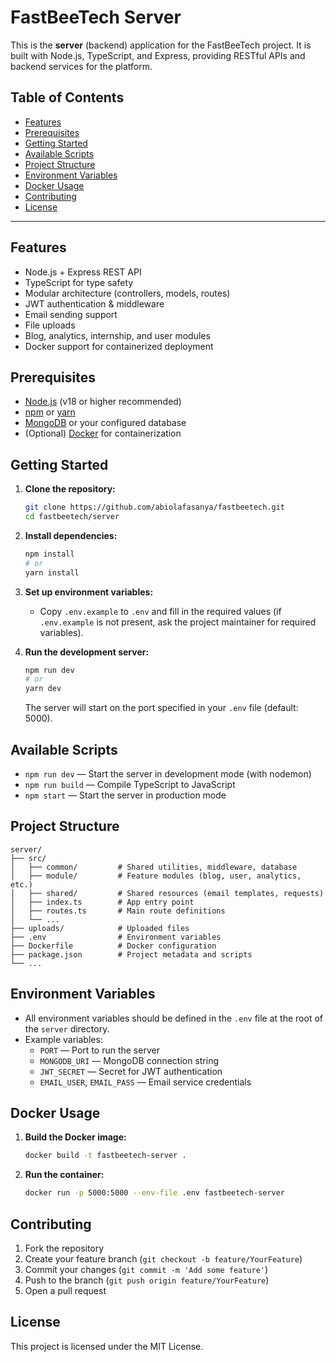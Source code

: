 # FastBeeTech Server

This is the **server** (backend) application for the FastBeeTech project. It is built with Node.js, TypeScript, and Express, providing RESTful APIs and backend services for the platform.

## Table of Contents

- [Features](#features)
- [Prerequisites](#prerequisites)
- [Getting Started](#getting-started)
- [Available Scripts](#available-scripts)
- [Project Structure](#project-structure)
- [Environment Variables](#environment-variables)
- [Docker Usage](#docker-usage)
- [Contributing](#contributing)
- [License](#license)

---

## Features

- Node.js + Express REST API
- TypeScript for type safety
- Modular architecture (controllers, models, routes)
- JWT authentication & middleware
- Email sending support
- File uploads
- Blog, analytics, internship, and user modules
- Docker support for containerized deployment

## Prerequisites

- [Node.js](https://nodejs.org/) (v18 or higher recommended)
- [npm](https://www.npmjs.com/) or [yarn](https://yarnpkg.com/)
- [MongoDB](https://www.mongodb.com/) or your configured database
- (Optional) [Docker](https://www.docker.com/) for containerization

## Getting Started

1. **Clone the repository:**

   ```bash
   git clone https://github.com/abiolafasanya/fastbeetech.git
   cd fastbeetech/server
   ```

2. **Install dependencies:**

   ```bash
   npm install
   # or
   yarn install
   ```

3. **Set up environment variables:**
   - Copy `.env.example` to `.env` and fill in the required values (if `.env.example` is not present, ask the project maintainer for required variables).

4. **Run the development server:**
   ```bash
   npm run dev
   # or
   yarn dev
   ```
   The server will start on the port specified in your `.env` file (default: 5000).

## Available Scripts

- `npm run dev` — Start the server in development mode (with nodemon)
- `npm run build` — Compile TypeScript to JavaScript
- `npm start` — Start the server in production mode

## Project Structure

```
server/
├── src/
│   ├── common/         # Shared utilities, middleware, database
│   ├── module/         # Feature modules (blog, user, analytics, etc.)
│   ├── shared/         # Shared resources (email templates, requests)
│   ├── index.ts        # App entry point
│   ├── routes.ts       # Main route definitions
│   └── ...
├── uploads/            # Uploaded files
├── .env                # Environment variables
├── Dockerfile          # Docker configuration
├── package.json        # Project metadata and scripts
└── ...
```

## Environment Variables

- All environment variables should be defined in the `.env` file at the root of the `server` directory.
- Example variables:
  - `PORT` — Port to run the server
  - `MONGODB_URI` — MongoDB connection string
  - `JWT_SECRET` — Secret for JWT authentication
  - `EMAIL_USER`, `EMAIL_PASS` — Email service credentials

## Docker Usage

1. **Build the Docker image:**
   ```bash
   docker build -t fastbeetech-server .
   ```
2. **Run the container:**
   ```bash
   docker run -p 5000:5000 --env-file .env fastbeetech-server
   ```

## Contributing

1. Fork the repository
2. Create your feature branch (`git checkout -b feature/YourFeature`)
3. Commit your changes (`git commit -m 'Add some feature'`)
4. Push to the branch (`git push origin feature/YourFeature`)
5. Open a pull request

## License

This project is licensed under the MIT License.
